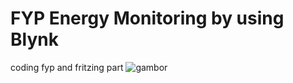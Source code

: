 # FYP Energy Monitoring by using Blynk

coding fyp and fritzing part
![gambor](https://i.imgur.com/548kJ7T.png)

